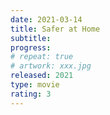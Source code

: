 ```yaml
---
date: 2021-03-14
title: Safer at Home
subtitle:
progress:
# repeat: true
# artwork: xxx.jpg
released: 2021
type: movie
rating: 3
---
```

